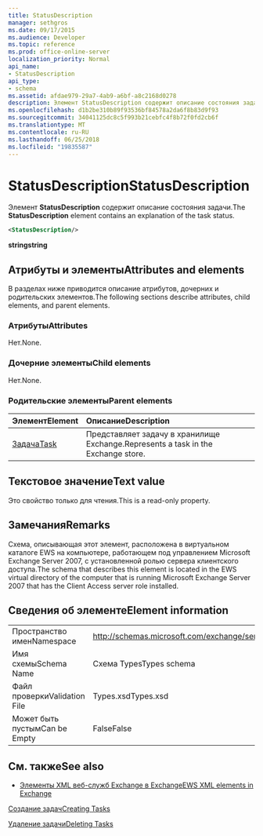 ```yaml
---
title: StatusDescription
manager: sethgros
ms.date: 09/17/2015
ms.audience: Developer
ms.topic: reference
ms.prod: office-online-server
localization_priority: Normal
api_name:
- StatusDescription
api_type:
- schema
ms.assetid: afdae979-29a7-4ab9-a6bf-a8c2168d0278
description: Элемент StatusDescription содержит описание состояния задачи.
ms.openlocfilehash: d1b2be310b89f93536bf84578a2da6f8b83d9f93
ms.sourcegitcommit: 34041125dc8c5f993b21cebfc4f8b72f0fd2cb6f
ms.translationtype: MT
ms.contentlocale: ru-RU
ms.lasthandoff: 06/25/2018
ms.locfileid: "19835587"
---
```

# <a name="statusdescription"></a><span data-ttu-id="9a008-103">StatusDescription</span><span class="sxs-lookup"><span data-stu-id="9a008-103">StatusDescription</span></span>

<span data-ttu-id="9a008-104">Элемент **StatusDescription** содержит описание состояния задачи.</span><span class="sxs-lookup"><span data-stu-id="9a008-104">The **StatusDescription** element contains an explanation of the task status.</span></span> 
  
```xml
<StatusDescription/>
```

 <span data-ttu-id="9a008-105">**string**</span><span class="sxs-lookup"><span data-stu-id="9a008-105">**string**</span></span>
## <a name="attributes-and-elements"></a><span data-ttu-id="9a008-106">Атрибуты и элементы</span><span class="sxs-lookup"><span data-stu-id="9a008-106">Attributes and elements</span></span>

<span data-ttu-id="9a008-107">В разделах ниже приводится описание атрибутов, дочерних и родительских элементов.</span><span class="sxs-lookup"><span data-stu-id="9a008-107">The following sections describe attributes, child elements, and parent elements.</span></span>
  
### <a name="attributes"></a><span data-ttu-id="9a008-108">Атрибуты</span><span class="sxs-lookup"><span data-stu-id="9a008-108">Attributes</span></span>

<span data-ttu-id="9a008-109">Нет.</span><span class="sxs-lookup"><span data-stu-id="9a008-109">None.</span></span>
  
### <a name="child-elements"></a><span data-ttu-id="9a008-110">Дочерние элементы</span><span class="sxs-lookup"><span data-stu-id="9a008-110">Child elements</span></span>

<span data-ttu-id="9a008-111">Нет.</span><span class="sxs-lookup"><span data-stu-id="9a008-111">None.</span></span>
  
### <a name="parent-elements"></a><span data-ttu-id="9a008-112">Родительские элементы</span><span class="sxs-lookup"><span data-stu-id="9a008-112">Parent elements</span></span>

|<span data-ttu-id="9a008-113">**Элемент**</span><span class="sxs-lookup"><span data-stu-id="9a008-113">**Element**</span></span>|<span data-ttu-id="9a008-114">**Описание**</span><span class="sxs-lookup"><span data-stu-id="9a008-114">**Description**</span></span>|
|:-----|:-----|
|[<span data-ttu-id="9a008-115">Задача</span><span class="sxs-lookup"><span data-stu-id="9a008-115">Task</span></span>](task.md) <br/> |<span data-ttu-id="9a008-116">Представляет задачу в хранилище Exchange.</span><span class="sxs-lookup"><span data-stu-id="9a008-116">Represents a task in the Exchange store.</span></span>  <br/> |
   
## <a name="text-value"></a><span data-ttu-id="9a008-117">Текстовое значение</span><span class="sxs-lookup"><span data-stu-id="9a008-117">Text value</span></span>

<span data-ttu-id="9a008-118">Это свойство только для чтения.</span><span class="sxs-lookup"><span data-stu-id="9a008-118">This is a read-only property.</span></span>
  
## <a name="remarks"></a><span data-ttu-id="9a008-119">Замечания</span><span class="sxs-lookup"><span data-stu-id="9a008-119">Remarks</span></span>

<span data-ttu-id="9a008-120">Схема, описывающая этот элемент, расположена в виртуальном каталоге EWS на компьютере, работающем под управлением Microsoft Exchange Server 2007, с установленной ролью сервера клиентского доступа.</span><span class="sxs-lookup"><span data-stu-id="9a008-120">The schema that describes this element is located in the EWS virtual directory of the computer that is running Microsoft Exchange Server 2007 that has the Client Access server role installed.</span></span>
  
## <a name="element-information"></a><span data-ttu-id="9a008-121">Сведения об элементе</span><span class="sxs-lookup"><span data-stu-id="9a008-121">Element information</span></span>

|||
|:-----|:-----|
|<span data-ttu-id="9a008-122">Пространство имен</span><span class="sxs-lookup"><span data-stu-id="9a008-122">Namespace</span></span>  <br/> |http://schemas.microsoft.com/exchange/services/2006/types  <br/> |
|<span data-ttu-id="9a008-123">Имя схемы</span><span class="sxs-lookup"><span data-stu-id="9a008-123">Schema Name</span></span>  <br/> |<span data-ttu-id="9a008-124">Схема Types</span><span class="sxs-lookup"><span data-stu-id="9a008-124">Types schema</span></span>  <br/> |
|<span data-ttu-id="9a008-125">Файл проверки</span><span class="sxs-lookup"><span data-stu-id="9a008-125">Validation File</span></span>  <br/> |<span data-ttu-id="9a008-126">Types.xsd</span><span class="sxs-lookup"><span data-stu-id="9a008-126">Types.xsd</span></span>  <br/> |
|<span data-ttu-id="9a008-127">Может быть пустым</span><span class="sxs-lookup"><span data-stu-id="9a008-127">Can be Empty</span></span>  <br/> |<span data-ttu-id="9a008-128">False</span><span class="sxs-lookup"><span data-stu-id="9a008-128">False</span></span>  <br/> |
   
## <a name="see-also"></a><span data-ttu-id="9a008-129">См. также</span><span class="sxs-lookup"><span data-stu-id="9a008-129">See also</span></span>



- [<span data-ttu-id="9a008-130">Элементы XML веб-служб Exchange в Exchange</span><span class="sxs-lookup"><span data-stu-id="9a008-130">EWS XML elements in Exchange</span></span>](ews-xml-elements-in-exchange.md)


[<span data-ttu-id="9a008-131">Создание задач</span><span class="sxs-lookup"><span data-stu-id="9a008-131">Creating Tasks</span></span>](http://msdn.microsoft.com/library/0ef97334-e8a0-4f67-a23a-dd9e2bbad49f%28Office.15%29.aspx)
  
[<span data-ttu-id="9a008-132">Удаление задачи</span><span class="sxs-lookup"><span data-stu-id="9a008-132">Deleting Tasks</span></span>](http://msdn.microsoft.com/library/a3d7e25f-8a35-4901-b1d9-d31f418ab340%28Office.15%29.aspx)

